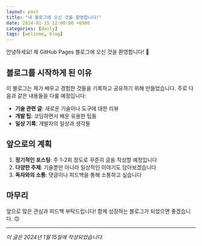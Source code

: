 ```yaml
---
layout: post
title: "내 블로그에 오신 것을 환영합니다!"
date: 2024-01-15 12:00:00 +0900
categories: [daily]
tags: [welcome, blog]
---
```


안녕하세요! 제 GitHub Pages 블로그에 오신 것을 환영합니다! 🎉

## 블로그를 시작하게 된 이유

이 블로그는 제가 배우고 경험한 것들을 기록하고 공유하기 위해 만들었습니다. 
주로 다음과 같은 내용들을 다룰 예정입니다:

- **기술 관련 글**: 새로운 기술이나 도구에 대한 리뷰
- **개발 팁**: 코딩하면서 배운 유용한 팁들
- **일상 기록**: 개발자의 일상과 생각들

## 앞으로의 계획

1. **정기적인 포스팅**: 주 1-2회 정도로 꾸준히 글을 작성할 예정입니다
2. **다양한 주제**: 기술뿐만 아니라 일상적인 이야기도 담아보겠습니다
3. **독자와의 소통**: 댓글이나 피드백을 통해 소통하고 싶습니다

## 마무리

앞으로 많은 관심과 피드백 부탁드립니다! 
함께 성장하는 블로그가 되었으면 좋겠습니다. 😊

---

*이 글은 2024년 1월 15일에 작성되었습니다.* 